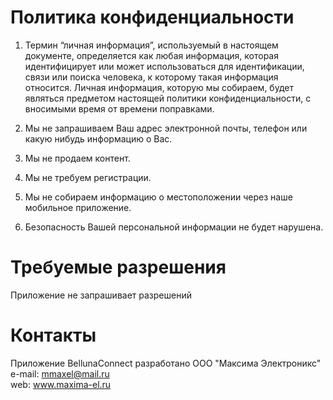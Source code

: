 # Политика конфиденциальности

1. Термин “личная информация”, используемый в настоящем документе, определяется как любая информация, которая идентифицирует или может использоваться для идентификации, связи или поиска человека, к которому такая информация относится. Личная информация, которую мы собираем, будет являться предметом настоящей политики конфиденциальности, с вносимыми время от времени поправками.

2. Мы не запрашиваем Ваш адрес электронной почты, телефон или какую нибудь информацию о Вас.

3. Мы не продаем контент.

4. Мы не требуем регистрации.

5. Мы не собираем информацию о местоположении через наше мобильное приложение.

6. Безопасность Вашей персональной информации не будет нарушена.

# Требуемые разрешения

Приложение не запрашивает разрешений

# Контакты

Приложение BellunaConnect разработано OOO "Максима Электроникс"
e-mail: mmaxel@mail.ru  
web: www.maxima-el.ru  
